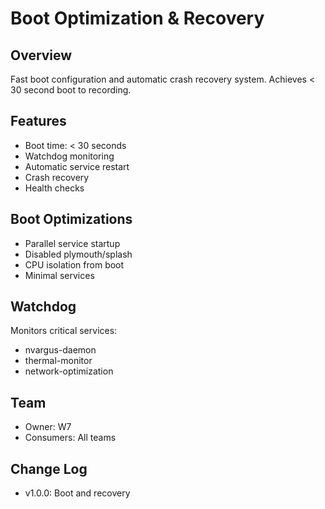 # Boot Optimization & Recovery

## Overview
Fast boot configuration and automatic crash recovery system. Achieves < 30 second boot to recording.

## Features
- Boot time: < 30 seconds
- Watchdog monitoring
- Automatic service restart
- Crash recovery
- Health checks

## Boot Optimizations
- Parallel service startup
- Disabled plymouth/splash
- CPU isolation from boot
- Minimal services

## Watchdog
Monitors critical services:
- nvargus-daemon
- thermal-monitor
- network-optimization

## Team
- Owner: W7
- Consumers: All teams

## Change Log
- v1.0.0: Boot and recovery